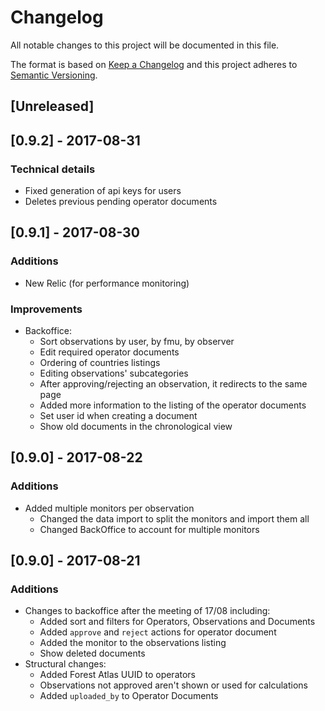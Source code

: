 # Changelog
All notable changes to this project will be documented in this file.

The format is based on [Keep a Changelog](http://keepachangelog.com/en/1.0.0/)
and this project adheres to [Semantic Versioning](http://semver.org/spec/v2.0.0.html).

## [Unreleased]

## [0.9.2] - 2017-08-31
### Technical details
- Fixed generation of api keys for users
- Deletes previous pending operator documents

## [0.9.1] - 2017-08-30
### Additions
- New Relic (for performance monitoring)
### Improvements
- Backoffice:
  - Sort observations by user, by fmu, by observer
  - Edit required operator documents
  - Ordering of countries listings
  - Editing observations' subcategories
  - After approving/rejecting an observation, it redirects to the same page
  - Added more information to the listing of the operator documents
  - Set user id when creating a document
  - Show old documents in the chronological view

## [0.9.0] - 2017-08-22
### Additions
- Added multiple monitors per observation
  - Changed the data import to split the monitors and import them all
  - Changed BackOffice to account for multiple monitors

## [0.9.0] - 2017-08-21
### Additions
- Changes to backoffice after the meeting of 17/08 including:
  - Added sort and filters for Operators, Observations and Documents
  - Added `approve` and `reject` actions for operator document
  - Added the monitor to the observations listing
  - Show deleted documents
- Structural changes:
  - Added Forest Atlas UUID to operators
  - Observations not approved aren't shown or used for calculations
  - Added `uploaded_by` to Operator Documents